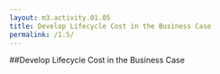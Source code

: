 ```yaml
---
layout: m3.activity.01.05
title: Develop Lifecycle Cost in the Business Case
permalink: /1.5/
---
```

##Develop Lifecycle Cost in the Business Case
